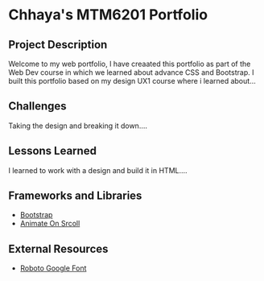 # Chhaya's MTM6201 Portfolio

## Project Description
Welcome to my web portfolio, I have creaated this portfolio as part of the Web Dev  course in which we learned about advance CSS and Bootstrap. I built this portfolio based on my design UX1 course where i learned about...

## Challenges
Taking the design and breaking it down....

## Lessons Learned
I learned to work with a design and build it in HTML....

## Frameworks and Libraries
- [Bootstrap](https://getbootstrap.com/)
- [Animate On Srcoll](https://michalsnik.github.io/aos/)

## External Resources
- [Roboto Google Font](https://fonts.google.com/specimen/Roboto) 